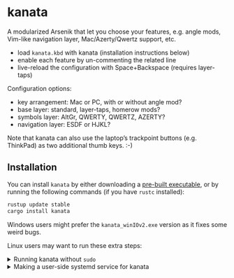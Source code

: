 kanata
================================================================================

A modularized Arsenik that let you choose your features, e.g.
angle mods, Vim-like navigation layer, Mac/Azerty/Qwertz support, etc.

- load `kanata.kbd` with kanata (installation instructions below)
- enable each feature by un-commenting the related line
- live-reload the configuration with Space+Backspace (requires layer-taps)

Configuration options:

- key arrangement: Mac or PC, with or without angle mod?
- base layer: standard, layer-taps, homerow mods?
- symbols layer: AltGr, QWERTY, QWERTZ, AZERTY?
- navigation layer: ESDF or HJKL?

Note that kanata can also use the laptop’s trackpoint buttons (e.g. ThinkPad)
as two additional thumb keys. :-)


Installation
--------------------------------------------------------------------------------

You can install `kanata` by either downloading a [pre-built
executable](https://github.com/jtroo/kanata/releases), or by running the
following commands (if you have `rustc` installed):

```bash
rustup update stable
cargo install kanata
```

Windows users might prefer the `kanata_winIOv2.exe` version as it fixes some
weird bugs.

Linux users may want to run these extra steps:

<details>
<summary> Running kanata without <code>sudo</code> </summary>

kanata needs to intercept `uinput` signals, which it cannot do without the
proper authorisations.

If you don’t want to run `kanata` with `sudo`, you’ll need to allow `kanata` to
read from `uinput`. This requires the users to be part of both `input` and
`uinput` groups.

For that, you first need to create a `uinput` group if it is not the case yet:

```bash
sudo groupadd -U $USERNAME uinput
```

Where `$USERNAME` is the target user (or users in a comma separated list), and
add the target user (or users) to the group input:

```bash
sudo usermod -aG input $USERNAME
```

You can then check after relogin that both groups appear in the result of the
`groups` command launched as the target user.

Finally, you need to add a udev rule in `/etc/udev/rules.d/50-kanata.rules`:

```udev
KERNEL=="uinput", MODE="0660", GROUP="uinput", OPTIONS+="static_node=uinput"
```
</details>

<details>
<summary> Making a user-side systemd service for kanata </summary>

Note: This only works if `kanata` is able to run without <pre>sudo</pre> (and
is using `systemd`).

Using a `systemd service` allows running `kanata` as a daemon, possibly right
after logging in. Here is a template for a service file:

```
[Unit]
Description=Kanata keyboard remapper
Documentation=https://github.com/jtroo/kanata

[Service]
Environment=PATH=/usr/local/bin:/usr/local/sbin:/usr/bin:/bin
Environment=DISPLAY=:0
Environment=HOME=/path/to/home/folder
Type=simple
ExecStart=/usr/local/bin/kanata --cfg /path/to/kanata/config/file
Restart=no

[Install]
WantedBy=default.target
```

Copy-paste it into `~/.config/systemd/user/kanata.service`, fill in the
placeholders, then run one of the following commands:

- `systemctl --user start kanata.service` to manually start `kanata`
- `systemctl --user enable kanata.service` so `kanata` may autostart whenever the current user logs in
- `systemctl --user status kanata.service` to check if `kanata` is running

</details>

